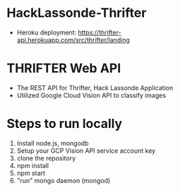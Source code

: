 # HackLassonde-Thrifter
- Heroku deployment: https://thrifter-api.herokuapp.com/src/thrifter/landing
# THRIFTER Web API

- The REST API for Thrifter, Hack Lassonde Application
- Utilized Google Cloud Vision API to classify images

# Steps to run locally
  1. Install node.js, mongodb
  2. Setup your GCP Vision API service account key
  3. clone the repository
  4. npm install
  5. npm start
  6. "run" mongo daemon (mongod)


